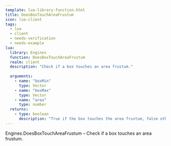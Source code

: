 ```yaml
---
template: lua-library-function.html
title: DoesBoxTouchAreaFrustum
icon: lua-client
tags:
  - lua
  - client
  - needs-verification
  - needs-example
lua:
  library: Engines
  function: DoesBoxTouchAreaFrustum
  realm: client
  description: "Check if a box touches an area frustum."
  
  arguments:
    - name: "boxMin"
      type: Vector
    - name: "boxMax"
      type: Vector
    - name: "area"
      type: number
  returns:
    - type: boolean
      description: "True if the box touches the area frustum, false otherwise."
---
```


<div class="lua__search__keywords">
Engines.DoesBoxTouchAreaFrustum &#x2013; Check if a box touches an area frustum.
</div>
